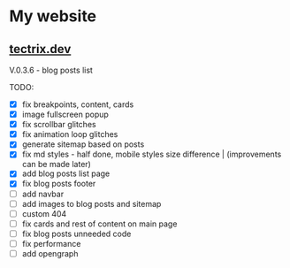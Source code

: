 # My website
## [tectrix.dev](https://tectrix.dev)

V.0.3.6 - blog posts list

TODO:
- [x] fix breakpoints, content, cards
- [x] image fullscreen popup
- [x] fix scrollbar glitches
- [x] fix animation loop glitches
- [x] generate sitemap based on posts
- [x] fix md styles - half done, mobile styles size difference | (improvements can be made later)
- [x] add blog posts list page
- [x] fix blog posts footer
- [ ] add navbar
- [ ] add images to blog posts and sitemap
- [ ] custom 404
- [ ] fix cards and rest of content on main page
- [ ] fix blog posts unneeded code
- [ ] fix performance
- [ ] add opengraph
